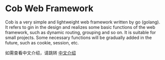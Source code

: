 # Cob Web Framework

Cob is a very simple and lightweight web framework written by go (golang). It refers to gin in the design and realizes some basic functions of the web framework, such as dynamic routing, grouping and so on. It is suitable for small projects. Some necessary functions will be gradually added in the future, such as cookie, session, etc.



如需查看中文介绍，请跳转  [中文介绍](https://github.com/congz666/cob/zh_CN)